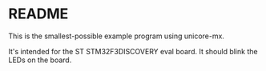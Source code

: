 # README

This is the smallest-possible example program using unicore-mx.

It's intended for the ST STM32F3DISCOVERY eval board. It should blink
the LEDs on the board.


